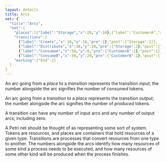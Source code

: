 ```yaml
---
layout: details
title: Arcs
net: {
  "title":"Arcs",
  "net":{
    "places":[{"label":"Storage","x":20,"y":10},{"label":"CustomerA","x":40,"y":0},{"label":"CustomerB","x":40,"y":20}],
    "transitions":[
      {"label":"Create","x":10,"y":10,"pre":{},"post":{"Storage":1}},
      {"label":"Distribute","x":30,"y":10,"pre":{"Storage":2},"post":{"CustomerA":1,"CustomerB":1}},
      {"label":"ConsumeA","x":50,"y":0,"pre":{"CustomerA":1},"post":{}},
      {"label":"ConsumeB","x":50,"y":20,"pre":{"CustomerB":1},"post":{}}],
    "marking":{"End":2}
  }
}
---
```

An arc going from a *place* to a *transition* represents the transition *input*; the
number alongside the arc signifies the number of *consumed* tokens.

An arc going from a *transition* to a *place* represents the transition *output*; the
number alongside the arc signifies the number of *produced* tokens.

A transition can have any number of input arcs and any number of output arcs, including zero.

A Petri net should be thought of as representing some sort of system. Tokens are resources, and places
are containers that hold resources of a given type. Transitions are processes that convert resources from
one type to another. The numbers alongside the arcs identify how many resources of some kind a process needs to
be executed, and how many resources of some other kind will be produced when the process finishes.